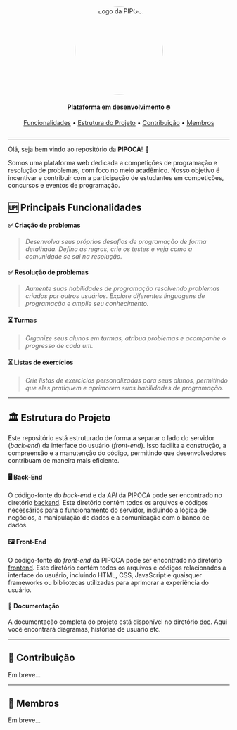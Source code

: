   <section align="center" style="margin-bottom: 2em">
      <img style="border-radius: 50%;" src="https://cdn-icons-png.flaticon.com/512/1522/1522352.png" width="200px;" alt="Logo da PIPOCA"/>
    <h4>Plataforma em desenvolvimento 🔥</h4>
    <div>
      <a href="#funcionalidades">Funcionalidades</a> •
      <a href="#estrutura-do-projeto">Estrutura do Projeto</a>  •     
      <a href="#contribuicao">Contribuição</a> •
      <a href="#membros">Membros</a> 
    </div>
  </section>

<hr>

Olá, seja bem vindo ao repositório da **PIPOCA**! 🍿

Somos uma plataforma web dedicada a competições de programação e resolução de problemas, com foco no meio acadêmico. Nosso objetivo é incentivar e contribuir com a participação de estudantes em competições, concursos e eventos de programação.

## <div id="funcionalidades">🆙 Principais Funcionalidades</div>

#### ✅ Criação de problemas

> _Desenvolva seus próprios desafios de programação de forma detalhada. Defina as regras, crie os testes e veja como a comunidade se sai na resolução._

#### ✅ Resolução de problemas

> _Aumente suas habilidades de programação resolvendo problemas criados por outros usuários. Explore diferentes linguagens de programação e amplie seu conhecimento._

#### ⏳ Turmas

> _Organize seus alunos em turmas, atribua problemas e acompanhe o progresso de cada um._

#### ⏳ Listas de exercícios

> _Crie listas de exercícios personalizadas para seus alunos, permitindo que eles pratiquem e aprimorem suas habilidades de programação._

<hr>

## <div id="estrutura-do-projeto">🏛️ Estrutura do Projeto</div>

Este repositório está estruturado de forma a separar o lado do servidor (_back-end_) da interface do usuário (_front-end_). Isso facilita a construção, a compreensão e a manutenção do código, permitindo que desenvolvedores contribuam de maneira mais eficiente.

#### 🖥️ Back-End

O código-fonte do _back-end_ e da _API_ da PIPOCA pode ser encontrado no diretório [backend](./backend/). Este diretório contém todos os arquivos e códigos necessários para o funcionamento do servidor, incluindo a lógica de negócios, a manipulação de dados e a comunicação com o banco de dados.

#### 🖼️ Front-End

O código-fonte do _front-end_ da PIPOCA pode ser encontrado no diretório [frontend](./frontend/). Este diretório contém todos os arquivos e códigos relacionados à interface do usuário, incluindo HTML, CSS, JavaScript e quaisquer frameworks ou bibliotecas utilizadas para aprimorar a experiência do usuário.

#### 📜 Documentação

A documentação completa do projeto está disponível no diretório [doc](./doc/). Aqui você encontrará diagramas, histórias de usuário etc.

<hr>

## <div id="contribuicao">🤝 Contribuição</div>

Em breve...

<hr>

## <div id="membros">👥 Membros</div>

Em breve...
